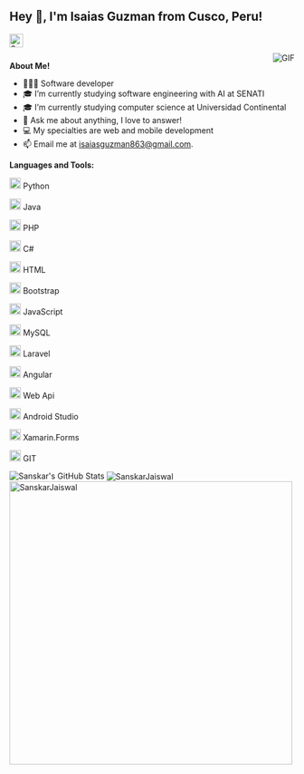 <h2 title="hehehe"> Hey 👋, I'm Isaias Guzman from Cusco, Peru!</h2>

<a href="https://www.linkedin.com/in/isaias-guzmán-jordán-06777a275/">
  <img align="left" alt="Sanskar's LinkedIn" width="24px" src="https://img.icons8.com/nolan/96/linkedin.png" />
</a>
<br />
<br />

  <img align="right" alt="GIF" src="https://media.giphy.com/media/LmNwrBhejkK9EFP504/giphy.gif" />

**About Me!**

- 👨🏽‍💻 Software developer
- 🎓 I’m currently studying software engineering with AI at SENATI
- 🎓 I’m currently studying computer science at Universidad Continental
- 💬 Ask me about anything, I love to answer!
- 💻 My specialties are web and mobile development
- 📫 Email me at [isaiasguzman863@gmail.com](mailto:isaiasguzman863@gmail.com).



**Languages and Tools:**  


<code><img height="20" src="https://img.icons8.com/nolan/96/python.png"></code> Python

<code><img height="20" src="https://img.icons8.com/nolan/96/cup.png"></code> Java

<code><img height="20" src="https://img.icons8.com/nolan/96/php.png"></code> PHP

<code><img height="20" src="https://img.icons8.com/nolan/96/cs.png"></code> C#

<code><img height="20" src="https://img.icons8.com/nolan/96/html.png"></code> HTML

<code><img height="20" src="https://img.icons8.com/nolan/96/bootstrap.png"></code> Bootstrap

<code><img height="20" src="https://img.icons8.com/nolan/96/js.png"></code> JavaScript

<code><img height="20" src="https://img.icons8.com/nolan/96/sql.png"></code> MySQL

<code><img height="20" src="https://img.icons8.com/nolan/96/laravel.png"></code> Laravel

<code><img height="20" src="https://img.icons8.com/nolan/96/a.png"></code> Angular

<code><img height="20" src="https://img.icons8.com/nolan/96/api.png"></code> Web Api

<code><img height="20" src="https://img.icons8.com/nolan/96/android.png"></code> Android Studio

<code><img height="20" src="https://img.icons8.com/nolan/96/x.png"></code> Xamarin.Forms

<code><img height="20" src="https://img.icons8.com/nolan/96/git.png"></code> GIT

<img src="https://github-readme-stats.vercel.app/api?username=isaiasgj0002&show_icons=true&hide_border=true&count_private=true&theme=shades-of-purple&icon_color=fad000" alt="Sanskar's GitHub Stats">
<img align="center" src="https://github-readme-streak-stats.herokuapp.com/?user=isaiasgj0002&count_private=true&theme=radical" alt="SanskarJaiswal" />
<img align="center" width=500 src="https://github-readme-stats.vercel.app/api/top-langs/?username=isaiasgj0002&count_private=true&theme=radical" alt="SanskarJaiswal" />
